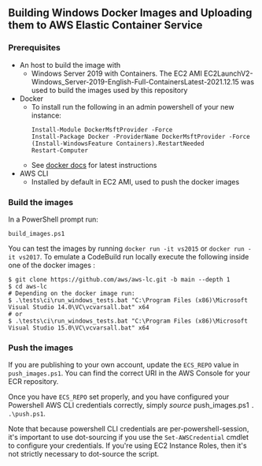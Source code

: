 ## Building Windows Docker Images and Uploading them to AWS Elastic Container Service
### Prerequisites
* An host to build the image with
  * Windows Server 2019 with Containers. The EC2 AMI
    EC2LaunchV2-Windows_Server-2019-English-Full-ContainersLatest-2021.12.15 was used to build the
    images used by this repository
* Docker
  * To install run the following in an admin powershell of your new instance:
    ```
    Install-Module DockerMsftProvider -Force
    Install-Package Docker -ProviderName DockerMsftProvider -Force
    (Install-WindowsFeature Containers).RestartNeeded
    Restart-Computer
    ```
   * See [docker docs](https://docs.docker.com/install/windows/docker-ee/) for
   latest instructions
* AWS CLI
  * Installed by default in EC2 AMI, used to push the docker images 

### Build the images
In a PowerShell prompt run:
```
build_images.ps1
```
You can test the images by running `docker run -it vs2015` or `docker run -it
vs2017`. To emulate a CodeBuild run locally execute the following inside one of
the docker images :
```
$ git clone https://github.com/aws/aws-lc.git -b main --depth 1
$ cd aws-lc
# Depending on the docker image run:
$ .\tests\ci\run_windows_tests.bat "C:\Program Files (x86)\Microsoft Visual Studio 14.0\VC\vcvarsall.bat" x64
# or
$ .\tests\ci\run_windows_tests.bat "C:\Program Files (x86)\Microsoft Visual Studio 15.0\VC\vcvarsall.bat" x64
```

### Push the images
If you are publishing to your own account, update the `ECS_REPO` value in
`push_images.ps1`. You can find the correct URI in the AWS Console for your ECR
repository.

Once you have `ECS_REPO` set properly, and you have configured your Powershell
AWS CLI credentials correctly, simply _source_ push_images.ps1 `. .\push.ps1`.

Note that because powershell CLI credentials are per-powershell-session, it's
important to use dot-sourcing if you use the `Set-AWSCredential` cmdlet to
configure your credentials. If you're using EC2 Instance Roles, then it's not
strictly necessary to dot-source the script.